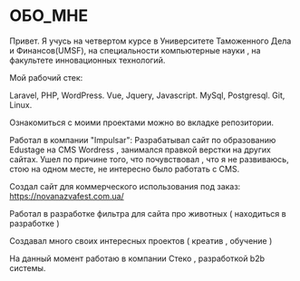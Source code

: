 # ОБО_МНЕ

Привет.
Я учусь на четвертом курсе в Университете Таможенного Дела и Финансов(UMSF), на специальности компьютерные науки , на факультете инновационных технологий.

Мой рабочий стек:

Laravel, PHP, WordPress.
Vue, Jquery, Javascript.
MySql, Postgresql.
Git, Linux.

Ознакомиться с моими проектами можно во вкладке репозитории.

Работал в компании "Impulsar":
Разрабатывал сайт по образованию Edustage на CMS Wordress , занимался правкой верстки на других сайтах. Ушел по причине того, что почувствовал , что я не развиваюсь, стою на одном месте, не интересно было работать с CMS.

Создал сайт для коммерческого использования под заказ:
https://novanazvafest.com.ua/

Работал в разработке фильтра для сайта про животных ( находиться в разработке )

Создавал много своих интересных проектов ( креатив , обучение )

На данный момент работаю в компании Стеко , разработкой b2b системы.


